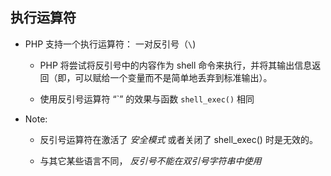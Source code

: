 ## 执行运算符
* PHP 支持一个执行运算符： 一对反引号（`\`)
    * PHP 将尝试将反引号中的内容作为 shell 命令来执行，并将其输出信息返回（即，可以赋给一个变量而不是简单地丢弃到标准输出）。

    * 使用反引号运算符 “\`” 的效果与函数 `shell_exec()` 相同

* Note:
    * 反引号运算符在激活了 *安全模式* 或者关闭了 shell_exec() 时是无效的。

    * 与其它某些语言不同， *反引号不能在双引号字符串中使用*
